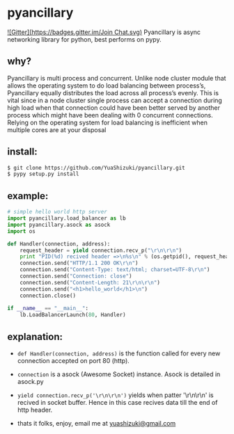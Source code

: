 pyancillary
===========
[![Gitter](https://badges.gitter.im/Join Chat.svg)](https://gitter.im/YuaShizuki/pyancillary?utm_source=badge&utm_medium=badge&utm_campaign=pr-badge&utm_content=badge)
Pyancillary is async networking library for python, best performs on pypy.

why?
---
Pyancillary is multi process and concurrent. Unlike node cluster module that allows the operating system to do load balancing between process’s, Pyancillary equally distributes the load across all process’s evenly. This is vital since in a node cluster single process can accept a connection during high load when that connection could have been better served by another process which might have been dealing with 0 concurrent connections. Relying on the operating system for load balancing is inefficient when multiple cores are at your disposal

install:
----------
```bash
$ git clone https://github.com/YuaShizuki/pyancillary.git
$ pypy setup.py install
```
example:
-------
```python
# simple hello world http server
import pyancillary.load_balancer as lb
import pyancillary.asock as asock
import os

def Handler(connection, address):
    request_header = yield connection.recv_p("\r\n\r\n")
    print "PID(%d) recived header =>\n%s\n" % (os.getpid(), request_header.strip())
    connection.send("HTTP/1.1 200 OK\r\n")
    connection.send("Content-Type: text/html; charset=UTF-8\r\n")
    connection.send("Connection: close")
    connection.send("Content-Length: 21\r\n\r\n")
    connection.send("<h1>hello_world</h1>\n")
    connection.close()
                                    
if __name__ == "__main__":
    lb.LoadBalancerLaunch(80, Handler)
```
explanation:
------------
*   `def Handler(connection, address)` is the function called for every new connection
accepted on port 80 (http). 

*   `connection` is a asock (Awesome Socket) instance. Asock is detailed in asock.py

*   `yield connection.recv_p('\r\n\r\n')` yields when patter '\r\n\r\n' is recived in socket buffer. Hence in this case recives data till the end of http header.

*   thats it folks, enjoy, email me at yuashizuki@gmail.com
